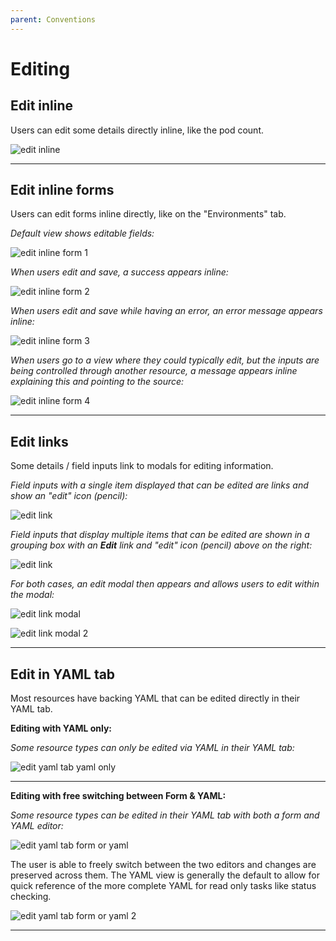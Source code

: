 ```yaml
---
parent: Conventions
---
```


# Editing

## Edit inline

Users can edit some details directly inline, like the pod count.

![edit inline](../images/edit-inline.png)

---

## Edit inline forms

Users can edit forms inline directly, like on the "Environments" tab.

*Default view shows editable fields:*

![edit inline form 1](../images/edit-inline-form.png)


*When users edit and save, a success appears inline:*

![edit inline form 2](../images/edit-inline-form2.png)


*When users edit and save while having an error, an error message appears inline:*

![edit inline form 3](../images/edit-inline-form3.png)


*When users go to a view where they could typically edit, but the inputs are being controlled through another resource, a message appears inline explaining this and pointing to the source:*

![edit inline form 4](../images/edit-inline-form4.png)

---

## Edit links

Some details / field inputs link to modals for editing information.

*Field inputs with a single item displayed that can be edited are links and show an "edit" icon (pencil):*

![edit link](../images/edit-link.png)

*Field inputs that display multiple items that can be edited are shown in a grouping box with an **Edit** link and "edit" icon (pencil) above on the right:*

![edit link](../images/edit-link-group.png)


*For both cases, an edit modal then appears and allows users to edit within the modal:*

![edit link modal](../images/edit-link-modal.png)

![edit link modal 2](../images/edit-link-modal2.png)

---

## Edit in YAML tab

Most resources have backing YAML that can be edited directly in their YAML tab.

**Editing with YAML only:**

*Some resource types can only be edited via YAML in their YAML tab:*

![edit yaml tab yaml only](../images/edit-yaml-tab-yaml-only.png)

---

**Editing with free switching between Form & YAML:**

*Some resource types can be edited in their YAML tab with both a form and YAML editor:*

![edit yaml tab form or yaml](../images/edit-yaml-tab-form-and-yaml1.png)

The user is able to freely switch between the two editors and changes are preserved across them. The YAML view is generally the default to allow for quick reference of the more complete YAML for read only tasks like status checking.

![edit yaml tab form or yaml 2](../images/edit-yaml-tab-form-and-yaml2.png)

---